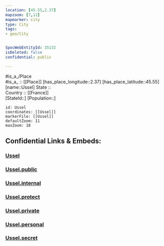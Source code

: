 ```yaml
---
location: [45.55,2.37] 
mapzoom: [7,12] 
mapmarker: city 
type: City
tags:
- geo/City


SpocWebEntityId: 35132
isDeleted: false
confidential: public

---
```

#is_a_/Place  
#is_a_ :: [[Place]] 
[has_place_longitude::2.37] 
[has_place_latitude::45.55] 
[name::Ussel] 
State ::  
Country :: [[France]]  
[StateId::] 
[Population::] 



```leaflet
id: Ussel
coordinates: [[Ussel]] 
markerFile: [[Ussel]] 
defaultZoom: 11 
maxZoom: 18
```


## Confidential Links & Embeds: 

### [Ussel](/_Standards/Earth/Continent/Europe/Europe~West/France/regions~France/Nouvelle-Aquitaine/departments~Aquitaine/Corrèze/communes~Corrèze/Ussel/cities~Ussel/Ussel.md) 

### [Ussel.public](/_public/Earth/Continent/Europe/Europe~West/France/regions~France/Nouvelle-Aquitaine/departments~Aquitaine/Corrèze/communes~Corrèze/Ussel/cities~Ussel/Ussel.public.md) 

### [Ussel.internal](/_internal/Earth/Continent/Europe/Europe~West/France/regions~France/Nouvelle-Aquitaine/departments~Aquitaine/Corrèze/communes~Corrèze/Ussel/cities~Ussel/Ussel.internal.md) 

### [Ussel.protect](/_protect/Earth/Continent/Europe/Europe~West/France/regions~France/Nouvelle-Aquitaine/departments~Aquitaine/Corrèze/communes~Corrèze/Ussel/cities~Ussel/Ussel.protect.md) 

### [Ussel.private](/_private/Earth/Continent/Europe/Europe~West/France/regions~France/Nouvelle-Aquitaine/departments~Aquitaine/Corrèze/communes~Corrèze/Ussel/cities~Ussel/Ussel.private.md) 

### [Ussel.personal](/_personal/Earth/Continent/Europe/Europe~West/France/regions~France/Nouvelle-Aquitaine/departments~Aquitaine/Corrèze/communes~Corrèze/Ussel/cities~Ussel/Ussel.personal.md) 

### [Ussel.secret](/_secret/Earth/Continent/Europe/Europe~West/France/regions~France/Nouvelle-Aquitaine/departments~Aquitaine/Corrèze/communes~Corrèze/Ussel/cities~Ussel/Ussel.secret.md)


